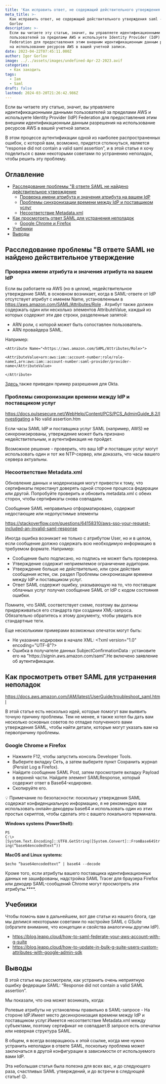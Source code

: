 ```yaml
---
title: 'Как исправить ответ, не содержащий действительного утверждения saml'
meta_title: >-
  Как исправить ответ, не содержащий действительного утверждения saml - Igor
  Gorlov
description: >-
  Если вы читаете эту статью, значит, вы управляете идентификационными данными
  пользователей за пределами AWS и используете Identity Provider (IdP)
  Federation для предоставления этим внешним идентификационным данным разрешения
  на использование ресурсов AWS в вашей учетной записи.
date: 2023-04-22T07:45:11.000Z
author: Igor Gorlov
image: ../../assets/images/undefined-Apr-22-2023.avif
categories:
  - Как закодить
tags:
  - Iam
  - Saml
draft: false
lastmod: 2024-03-20T21:26:42.986Z
---
```


Если вы читаете эту статью, значит, вы управляете идентификационными данными пользователей за пределами AWS и используете Identity Provider (IdP) Federation для предоставления этим внешним идентификационным данным разрешения на использование ресурсов AWS в вашей учетной записи.

В этом процессе аутентификации одной из наиболее распространенных ошибок, с которой вам, возможно, придется столкнуться, является “response did not contain a valid saml assertion”, и в этой статье я хочу поделиться с вами некоторыми советами по устранению неполадок, чтобы решить эту проблему.

<!-- wp:rank-math/toc-block {"title":"Оглавление","headings":[{"key":"33a8908c-967e-42fb-beb8-27286b8c0ead","content":"Расследование проблемы \u0022В ответе SAML не найдено действительное утверждение","level":2,"link":"#расследование-проблемы-в-ответе-saml-не-найдено-действительное-утверждение","disable":false,"isUpdated":false,"isGeneratedLink":true},{"key":"c8e8eac1-ad45-4f99-97dc-71e98abff9ff","content":"Проверка имени атрибута и значения атрибута на вашем IdP","level":3,"link":"#проверка-имени-атрибута-и-значения-атрибута-на-вашем-id-p","disable":false,"isUpdated":false,"isGeneratedLink":true},{"key":"bc0ce0ce-b909-4b44-9ba4-d4f86b4b0c8f","content":"Проблемы синхронизации времени между IdP и поставщиком услуг","level":3,"link":"#проблемы-синхронизации-времени-между-id-p-и-поставщиком-услуг","disable":false,"isUpdated":false,"isGeneratedLink":true},{"key":"cefd3fa6-1413-4180-bf6e-47c075ecd38a","content":"Несоответствие Metadata.xml","level":3,"link":"#несоответствие-metadata-xml","disable":false,"isUpdated":false,"isGeneratedLink":true},{"key":"c4474103-81f6-415b-a9db-536c8d0e6a72","content":"Как просмотреть ответ SAML для устранения неполадок","level":2,"link":"#как-просмотреть-ответ-saml-для-устранения-неполадок","disable":false,"isUpdated":false,"isGeneratedLink":true},{"key":"573c3de0-c723-402a-a933-ded258492300","content":"Google Chrome и Firefox","level":3,"link":"#google-chrome-и-firefox","disable":false,"isUpdated":false,"isGeneratedLink":true},{"key":"02980551-71a5-4209-81e2-15e6b0a0e60f","content":"Учебники","level":2,"link":"#учебники","disable":false,"isUpdated":false,"isGeneratedLink":true},{"key":"4df591e1-4528-4243-afb8-a83c610315ca","content":"Выводы","level":2,"link":"#выводы","disable":false,"isUpdated":false,"isGeneratedLink":true}],"listStyle":"ul"} -->
<div class="wp-block-rank-math-toc-block" id="rank-math-toc"><h2>Оглавление</h2><nav><ul><li class=""><a href="#расследование-проблемы-в-ответе-saml-не-найдено-действительное-утверждение">Расследование проблемы "В ответе SAML не найдено действительное утверждение</a><ul><li class=""><a href="#проверка-имени-атрибута-и-значения-атрибута-на-вашем-id-p">Проверка имени атрибута и значения атрибута на вашем IdP</a></li><li class=""><a href="#проблемы-синхронизации-времени-между-id-p-и-поставщиком-услуг">Проблемы синхронизации времени между IdP и поставщиком услуг</a></li><li class=""><a href="#несоответствие-metadata-xml">Несоответствие Metadata.xml</a></li></ul></li><li class=""><a href="#как-просмотреть-ответ-saml-для-устранения-неполадок">Как просмотреть ответ SAML для устранения неполадок</a><ul><li class=""><a href="#google-chrome-и-firefox">Google Chrome и Firefox</a></li></ul></li><li class=""><a href="#учебники">Учебники</a></li><li class=""><a href="#выводы">Выводы</a></li></ul></nav></div>
<!-- /wp:rank-math/toc-block -->

<h2 class="wp-block-heading" id="расследование-проблемы-в-ответе-saml-не-найдено-действительное-утверждение">Расследование проблемы "В ответе SAML не найдено действительное утверждение</h2>

<!-- wp:heading {"level":3} -->
<h3 class="wp-block-heading" id="проверка-имени-атрибута-и-значения-атрибута-на-вашем-id-p">Проверка имени атрибута и значения атрибута на вашем IdP</h3>

Если вы работаете на AWS (но в целом), недействительное утверждение SAML в основном возникает, когда в SAML-ответе от IdP отсутствует атрибут с именем Name, установленным в https://aws.amazon.com/SAML/Attributes/Role . Атрибут также должен содержать один или несколько элементов AttributeValue, каждый из которых содержит эти две строки, разделенные запятой:

<!-- wp:list -->
<ul><!-- wp:list-item -->
<li>ARN роли, с которой может быть сопоставлен пользователь.</li>
<!-- /wp:list-item -->

<!-- wp:list-item -->
<li>ARN провайдера SAML.</li>
<!-- /wp:list-item --></ul>
<!-- /wp:list -->

Например:

<!-- wp:code -->
<pre class="wp-block-code"><code lang="javascript" class="language-javascript">&lt;Attribute Name="&lt;https://aws.amazon.com/SAML/Attributes/Role&gt;"&gt;

&lt;AttributeValue&gt;arn:aws:iam::account-number:role/role-name1,arn:aws:iam::account-number:saml-provider/provider-name&lt;/AttributeValue&gt;

&lt;/Attribute&gt;
</code></pre>
<!-- /wp:code -->

<a href="https://repost.aws/knowledge-center/iam-invalid-saml-response-okta" target="_blank" rel="noreferrer noopener nofollow">Здесь </a>также приведен пример разрешения для Okta.

<!-- wp:heading {"level":3} -->
<h3 class="wp-block-heading" id="проблемы-синхронизации-времени-между-id-p-и-поставщиком-услуг">Проблемы синхронизации времени между IdP и поставщиком услуг</h3>

https://docs.pulsesecure.net/WebHelp/Content/PCS/PCS_AdminGuide_8.2/Investigating a No valid assertion.htm

Если часы SAML IdP и поставщика услуг SAML (например, AWS) не синхронизированы, утверждение может быть признано недействительным, и аутентификация не пройдет.

Возможное решение - проверить, что ваш IdP и поставщик услуг могут использовать один и тот же NTP-сервер, или доказать, что часы вашего сервера актуальны.

<!-- wp:heading {"level":3} -->
<h3 class="wp-block-heading" id="несоответствие-metadata-xml">Несоответствие Metadata.xml</h3>

Обновление данных и модернизация могут привести к тому, что сертификаты перестанут доверять одной стороне процесса федерации или другой. Попробуйте проверить и обновить metadata.xml с обеих сторон, чтобы сертификаты снова совпадали.

Сообщение SAML неправильно отформатировано, содержит недостающие или недопустимые элементы

<a href="https://stackoverflow.com/questions/64158310/aws-sso-your-request-included-an-invalid-saml-response">https://stackoverflow.com/questions/64158310/aws-sso-your-request-included-an-invalid-saml-response</a>

Иногда ошибка возникает не только с атрибутом User, но и в целом, если сообщение должно содержать всю необходимую информацию в требуемом формате. Например:

<!-- wp:list -->
<ul><!-- wp:list-item -->
<li>Сообщение было подписано, но подпись не может быть проверена.</li>
<!-- /wp:list-item -->

<!-- wp:list-item -->
<li>Утверждение содержит неприемлемое ограничение аудитории.</li>
<!-- /wp:list-item -->

<!-- wp:list-item -->
<li>Утверждение больше не действительно, или срок действия сообщения истек, см. раздел Проблемы синхронизации времени между IdP и поставщиком услуг.</li>
<!-- /wp:list-item -->

<!-- wp:list-item -->
<li>Ответ SAML содержит ошибку, указывающую на то, что поставщик облачных услуг получил сообщение SAML от IdP с кодом состояния ошибки.</li>
<!-- /wp:list-item --></ul>
<!-- /wp:list -->

Помните, что SAML соответствует схеме, поэтому вы должны придерживаться его стандарта при создании XML-запроса. Обязательно обратитесь к этому документу, чтобы увидеть все стандартные теги.

Еще несколькими примерами возможных опечаток могут быть:

<!-- wp:list -->
<ul><!-- wp:list-item -->
<li>Не указание кодировки в начале XML: &lt;?xml version="1.0" encoding="UTF-8"?&gt;</li>
<!-- /wp:list-item -->

<!-- wp:list-item -->
<li>Ошибка в получателе данных SubjectConfirmationData : установите его на "https://signin.aws.amazon.com/saml".Не включено заявление об аутентификации.</li>
<!-- /wp:list-item --></ul>
<!-- /wp:list -->

<h2 class="wp-block-heading" id="как-просмотреть-ответ-saml-для-устранения-неполадок">Как просмотреть ответ SAML для устранения неполадок</h2>

<a href="https://docs.aws.amazon.com/IAM/latest/UserGuide/troubleshoot_saml.html">https://docs.aws.amazon.com/IAM/latest/UserGuide/troubleshoot_saml.html</a>

В этой статье есть несколько идей, которые помогут вам выявить точную причину проблемы. Тем не менее, я также хотел бы дать вам несколько основных советов по отладке полученного вами утверждения SAML, чтобы найти детали, которые могут указать вам на первопричину проблемы.

<!-- wp:heading {"level":3} -->
<h3 class="wp-block-heading" id="google-chrome-и-firefox">Google Chrome и Firefox</h3>

<!-- wp:list -->
<ul><!-- wp:list-item -->
<li>Нажмите F12, чтобы запустить консоль Developer Tools.</li>
<!-- /wp:list-item -->

<!-- wp:list-item -->
<li>Выберите вкладку Сеть, а затем выберите пункт Сохранить журнал (Persist Log в Firefox).</li>
<!-- /wp:list-item -->

<!-- wp:list-item -->
<li>Найдите сообщение SAML Post, затем просмотрите вкладку Payload в верхней части. Найдите элемент SAMLResponse, который содержит ответ в Base64-кодировке.</li>
<!-- /wp:list-item -->

<!-- wp:list-item -->
<li>Скопируйте его.</li>
<!-- /wp:list-item --></ul>
<!-- /wp:list -->

💡 Примечание по безопасности: поскольку утверждения SAML содержат конфиденциальную информацию, я не рекомендую вам использовать онлайн-декодеры base64 и использовать один из этих простых скриптов, чтобы сделать это с вашего локального терминала.

<strong>Windows systems (PowerShell):</strong>

<code>PS C:\\&gt;[System.Text.Encoding]::UTF8.GetString([System.Convert]::FromBase64String(“base64encodedtext”))</code>

<strong>MacOS and Linux systems:</strong>

<code>$echo “base64encodedtext” | base64 --decode</code>

Кроме того, если атрибуты вашего поставщика идентификационных данных не зашифрованы, надстройка SAML Tracer для браузера Firefox или декодер SAML-сообщений Chrome могут просмотреть эти атрибуты.\*\*\*\*.

<h2 class="wp-block-heading" id="учебники">Учебники</h2>

Чтобы помочь вам в дальнейшем, вот две статьи из нашего блога, где мы делимся некоторыми советами по настройке SAML с GSuite (обратите внимание, что концепции и свойства аналогичны другим IdP).

<!-- wp:list -->
<ul><!-- wp:list-item -->
<li><a href="https://blog.leapp.cloud/how-to-saml-federate-your-aws-account-with-g-suite">https://blog.leapp.cloud/how-to-saml-federate-your-aws-account-with-g-suite</a></li>
<!-- /wp:list-item -->

<!-- wp:list-item -->
<li><a href="https://blog.leapp.cloud/how-to-update-in-bulk-g-suite-users-custom-attributes-with-google-admin-sdk">https://blog.leapp.cloud/how-to-update-in-bulk-g-suite-users-custom-attributes-with-google-admin-sdk</a></li>
<!-- /wp:list-item --></ul>
<!-- /wp:list -->

<h2 class="wp-block-heading" id="выводы">Выводы</h2>

В этой статье мы рассмотрели, как устранить очень неприятную ошибку федерации SAML: “Response did not contain a valid SAML assertion”.

Мы показали, что она может возникать, когда:

Ролевые атрибуты не установлены правильно в SAML-запросе - На стороне IdP.Имеет место десинхронизация времени между IdP и поставщиком услуг.Имеется несоответствие Metadata.xml между субъектами, поэтому сертификат не совпадает.В запросе есть опечатки или неверная структура SAML.

В общем, я всегда возвращаюсь к этой ссылке, когда мне нужно устранить неполадки в ответе SAML, поскольку проблема может заключаться в другой конфигурации в зависимости от используемого вами IdP.

Эта небольшая статья была полезна для всех вас, и до следующего раза, счастливых SAML утверждений, и до встречи в следующей статье! 😉.

